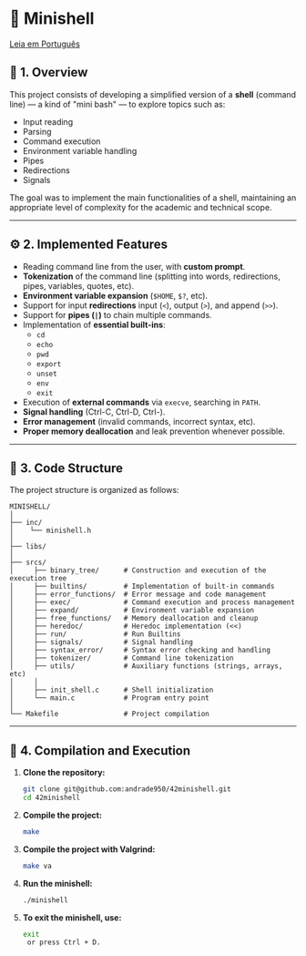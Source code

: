 # 🐚 Minishell

[Leia em Português](README.pt.md)

## 🧩 1. Overview

This project consists of developing a simplified version of a **shell** (command line) — a kind of "mini bash" — to explore topics such as:
- Input reading
- Parsing
- Command execution
- Environment variable handling  
- Pipes  
- Redirections  
- Signals  

The goal was to implement the main functionalities of a shell, maintaining an appropriate level of complexity for the academic and technical scope.

---

## ⚙️ 2. Implemented Features

- Reading command line from the user, with **custom prompt**.  
- **Tokenization** of the command line (splitting into words, redirections, pipes, variables, quotes, etc).
- **Environment variable expansion** (`$HOME`, `$?`, etc).  
- Support for input **redirections** input (`<`), output (`>`), and append (`>>`).  
- Support for **pipes (`|`)** to chain multiple commands. 
- Implementation of **essential built-ins**:
  - `cd`
  - `echo`
  - `pwd`
  - `export`
  - `unset`
  - `env`
  - `exit`
- Execution of **external commands** via  `execve`, searching in `PATH`.  
- **Signal handling** (Ctrl-C, Ctrl-D, Ctrl-\).
- **Error management** (invalid commands, incorrect syntax, etc).
- **Proper memory deallocation** and leak prevention whenever possible.

---

## 📁 3. Code Structure

The project structure is organized as follows:
```
MINISHELL/
│
├── inc/
│    └── minishell.h
│
├── libs/
│
├── srcs/
│     ├── binary_tree/      # Construction and execution of the execution tree
│     ├── builtins/         # Implementation of built-in commands
│     ├── error_functions/  # Error message and code management
│     ├── exec/             # Command execution and process management
│     ├── expand/           # Environment variable expansion
│     ├── free_functions/   # Memory deallocation and cleanup
│     ├── heredoc/          # Heredoc implementation (<<)
│     ├── run/              # Run Builtins
│     ├── signals/          # Signal handling
│     ├── syntax_error/     # Syntax error checking and handling
│     ├── tokenizer/        # Command line tokenization
│     ├── utils/            # Auxiliary functions (strings, arrays, etc)
│     │
│     ├── init_shell.c      # Shell initialization
│     └── main.c            # Program entry point
│
└── Makefile                # Project compilation
```

---

## 🧱 4. Compilation and Execution

1. **Clone the repository:**
   ```bash
   git clone git@github.com:andrade950/42minishell.git
   cd 42minishell
2. **Compile the project:**
   ```bash
   make
3. **Compile the project with Valgrind:**
   ```bash
   make va
4. **Run the minishell:**
   ```bash
   ./minishell
5. **To exit the minishell, use:**
   ```bash
   exit
    or press Ctrl + D.
  
